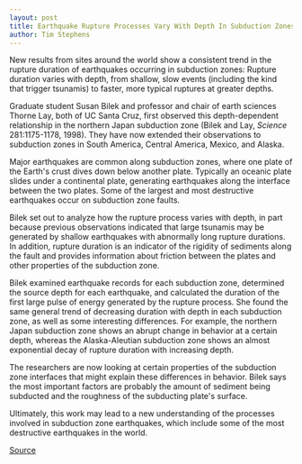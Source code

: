 ```yaml
---
layout: post
title: Earthquake Rupture Processes Vary With Depth In Subduction Zones
author: Tim Stephens
---
```


New results from sites around the world show a consistent trend in the rupture duration of earthquakes occurring in subduction zones: Rupture duration varies with depth, from shallow, slow events (including the kind that trigger tsunamis) to faster, more typical ruptures at greater depths.

Graduate student Susan Bilek and professor and chair of earth sciences Thorne Lay, both of UC Santa Cruz, first observed this depth-dependent relationship in the northern Japan subduction zone (Bilek and Lay, _Science_ 281:1175-1178, 1998). They have now extended their observations to subduction zones in South America, Central America, Mexico, and Alaska.

Major earthquakes are common along subduction zones, where one plate of the Earth's crust dives down below another plate. Typically an oceanic plate slides under a continental plate, generating earthquakes along the interface between the two plates. Some of the largest and most destructive earthquakes occur on subduction zone faults.

Bilek set out to analyze how the rupture process varies with depth, in part because previous observations indicated that large tsunamis may be generated by shallow earthquakes with abnormally long rupture durations. In addition, rupture duration is an indicator of the rigidity of sediments along the fault and provides information about friction between the plates and other properties of the subduction zone.

Bilek examined earthquake records for each subduction zone, determined the source depth for each earthquake, and calculated the duration of the first large pulse of energy generated by the rupture process. She found the same general trend of decreasing duration with depth in each subduction zone, as well as some interesting differences. For example, the northern Japan subduction zone shows an abrupt change in behavior at a certain depth, whereas the Alaska-Aleutian subduction zone shows an almost exponential decay of rupture duration with increasing depth.

The researchers are now looking at certain properties of the subduction zone interfaces that might explain these differences in behavior. Bilek says the most important factors are probably the amount of sediment being subducted and the roughness of the subducting plate's surface.

Ultimately, this work may lead to a new understanding of the processes involved in subduction zone earthquakes, which include some of the most destructive earthquakes in the world.

[Source](http://www1.ucsc.edu/oncampus/currents/98-99/12-14/earthquake.htm "Permalink to American Geophysical Society meeting; 12-14-98")
